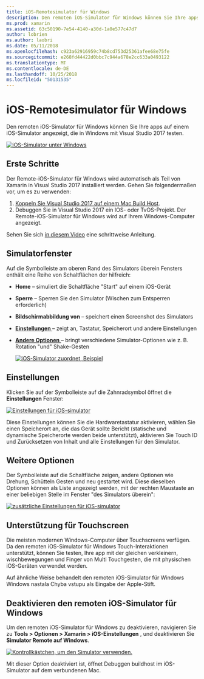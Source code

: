```yaml
---
title: iOS-Remotesimulator für Windows
description: Den remoten iOS-Simulator für Windows können Sie Ihre apps auf einem iOS-Simulator angezeigt, die in Windows mit Visual Studio 2017 testen.
ms.prod: xamarin
ms.assetid: 63c50190-7e54-4140-a30d-1a0e577c47d7
author: lobrien
ms.author: laobri
ms.date: 05/11/2018
ms.openlocfilehash: c923a62916959c74b8cd753d25361afee68e75fe
ms.sourcegitcommit: e268fd44422d0bbc7c944a678e2cc633a0493122
ms.translationtype: MT
ms.contentlocale: de-DE
ms.lasthandoff: 10/25/2018
ms.locfileid: "50131535"
---
```

# <a name="remoted-ios-simulator-for-windows"></a>iOS-Remotesimulator für Windows

Den remoten iOS-Simulator für Windows können Sie Ihre apps auf einem iOS-Simulator angezeigt, die in Windows mit Visual Studio 2017 testen.

[![](images/hero-sml.png "iOS-Simulator unter Windows")](images/hero.png#lightbox)

## <a name="getting-started"></a>Erste Schritte

Der Remote-iOS-Simulator für Windows wird automatisch als Teil von Xamarin in Visual Studio 2017 installiert werden. Gehen Sie folgendermaßen vor, um es zu verwenden:

1. [Koppeln Sie Visual Studio 2017 auf einem Mac Build Host](~/ios/get-started/installation/windows/connecting-to-mac/index.md).
2. Debuggen Sie in Visual Studio 2017 ein IOS- oder TvOS-Projekt. Der Remote-iOS-Simulator für Windows wird auf Ihrem Windows-Computer angezeigt.

Sehen Sie sich [in diesem Video](deploy.md) eine schrittweise Anleitung.

## <a name="simulator-window"></a>Simulatorfenster

Auf die Symbolleiste am oberen Rand des Simulators überein Fensters enthält eine Reihe von Schaltflächen der hilfreich:

- **Home** – simuliert die Schaltfläche "Start" auf einem iOS-Gerät
- **Sperre** – Sperren Sie den Simulator (Wischen zum Entsperren erforderlich)
- **Bildschirmabbildung von** – speichert einen Screenshot des Simulators
- [**Einstellungen** ](#settings) – zeigt an, Tastatur, Speicherort und andere Einstellungen
- [**Andere Optionen** ](#other-options) – bringt verschiedene Simulator-Optionen wie z. B. Rotation "und" Shake-Gesten

    [![](images/maps-app-sml.png "iOS-Simulator zuordnet, Beispiel")](images/maps-app.png#lightbox)

## <a name="settings"></a>Einstellungen

Klicken Sie auf der Symbolleiste auf die Zahnradsymbol öffnet die **Einstellungen** Fenster:

[![](images/settings-sml.png "Einstellungen für iOS-simulator")](images/settings.png#lightbox)

Diese Einstellungen können Sie die Hardwaretastatur aktivieren, wählen Sie einen Speicherort an, die das Gerät sollte Bericht (statische und dynamische Speicherorte werden beide unterstützt), aktivieren Sie Touch ID und Zurücksetzen von Inhalt und alle Einstellungen für den Simulator.

## <a name="other-options"></a>Weitere Optionen

Der Symbolleiste auf die Schaltfläche zeigen, andere Optionen wie Drehung, Schütteln Gesten und neu gestartet wird. Diese dieselben Optionen können als Liste angezeigt werden, mit der rechten Maustaste an einer beliebigen Stelle im Fenster "des Simulators überein":

[![](images/more-sml.png "zusätzliche Einstellungen für iOS-simulator")](images/more.png#lightbox)

## <a name="touchscreen-support"></a>Unterstützung für Touchscreen

Die meisten modernen Windows-Computer über Touchscreens verfügen. Da den remoten iOS-Simulator für Windows Touch-Interaktionen unterstützt, können Sie testen, Ihre app mit der gleichen verkleinern, wischbewegungen und Finger von Multi Touchgesten, die mit physischen iOS-Geräten verwendet werden.

Auf ähnliche Weise behandelt den remoten iOS-Simulator für Windows Windows nastala Chyba vstupu als Eingabe der Apple-Stift.

## <a name="disabling-the-remoted-ios-simulator-for-windows"></a>Deaktivieren den remoten iOS-Simulator für Windows

Um den remoten iOS-Simulator für Windows zu deaktivieren, navigieren Sie zu **Tools > Optionen > Xamarin > iOS-Einstellungen** , und deaktivieren Sie **Simulator Remote auf Windows**.

[![](images/options-sml.png "Kontrollkästchen, um den Simulator verwenden.")](images/options.png#lightbox)

Mit dieser Option deaktiviert ist, öffnet Debuggen buildhost im iOS-Simulator auf dem verbundenen Mac.
